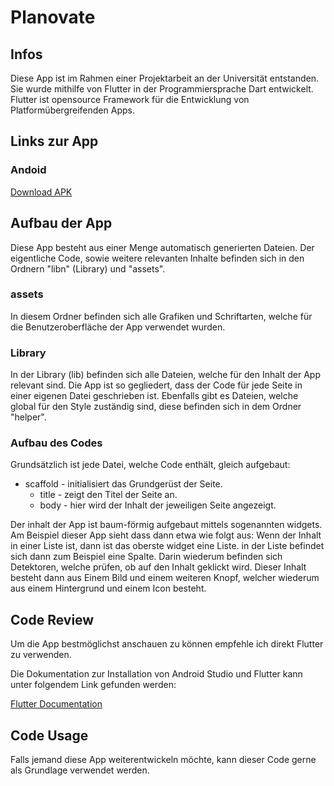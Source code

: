 # Planovate

## Infos

Diese App ist im Rahmen einer Projektarbeit an der Universität entstanden.
Sie wurde mithilfe von Flutter in der Programmiersprache Dart entwickelt.
Flutter ist opensource Framework für die Entwicklung von Platformübergreifenden Apps.

## Links zur App

### Andoid
[Download APK]([https://docs.flutter.dev/get-started/install/](https://github.com/Maxinio-berincini/Planovate/raw/master/apk/Planovate_base.apk) "Download APK")

## Aufbau der App

Diese App besteht aus einer Menge automatisch generierten Dateien. Der eigentliche Code, sowie weitere relevanten Inhalte befinden sich in den Ordnern "libn" (Library) und "assets".

### assets

In diesem Ordner befinden sich alle Grafiken und Schriftarten, welche für die Benutzeroberfläche der App verwendet wurden.

### Library

In der Library (lib) befinden sich alle Dateien, welche für den Inhalt der App relevant sind.
Die App ist so gegliedert, dass der Code für jede Seite in einer eigenen Datei geschrieben ist.
Ebenfalls gibt es Dateien, welche global für den Style zuständig sind, diese befinden sich in dem Ordner "helper".

### Aufbau des Codes

Grundsätzlich ist jede Datei, welche Code enthält, gleich aufgebaut:

* scaffold  -  initialisiert das Grundgerüst der Seite.
    * title  -  zeigt den Titel der Seite an.
    * body  -  hier wird der Inhalt der jeweiligen Seite angezeigt.

Der inhalt der App ist baum-förmig aufgebaut mittels sogenannten widgets.
Am Beispiel dieser App sieht dass dann etwa wie folgt aus:
Wenn der Inhalt in einer Liste ist, dann ist das oberste widget eine Liste. in der Liste befindet sich dann zum Beispiel eine Spalte.
Darin wiederum befinden sich Detektoren, welche prüfen, ob auf den Inhalt geklickt wird. Dieser Inhalt besteht dann aus Einem Bild und einem weiteren Knopf, welcher wiederum aus einem Hintergrund und einem Icon besteht.



## Code Review

Um die App bestmöglichst anschauen zu können empfehle ich direkt Flutter zu verwenden.

Die Dokumentation zur Installation von Android Studio und Flutter kann unter folgendem Link gefunden werden:

[Flutter Documentation](https://docs.flutter.dev/get-started/install/ "Flutter Documentation")



## Code Usage

Falls jemand diese App weiterentwickeln möchte, kann dieser Code gerne als Grundlage verwendet werden.

